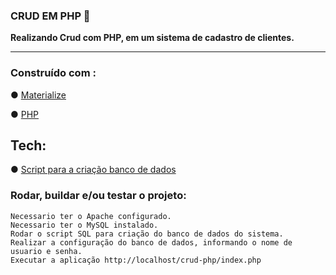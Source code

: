   ### CRUD EM PHP  :rocket:
 
**Realizando Crud com PHP, em um sistema de cadastro de clientes.**
 *****
 ### Construído com :  
 
● [Materialize](https://materializecss.com/)

● [PHP](https://www.php.net/)

## Tech: 

● [Script para a criação banco de dados](https://github.com/lucianoromero/CRUD-PHP/blob/main/ScriptBancodeDados/script.sql)

<h3> Rodar, buildar e/ou testar o projeto:</h3>

```
Necessario ter o Apache configurado.
Necessario ter o MySQL instalado. 
Rodar o script SQL para criação do banco de dados do sistema.
Realizar a configuração do banco de dados, informando o nome de usuario e senha. 
Executar a aplicação http://localhost/crud-php/index.php
  
```
